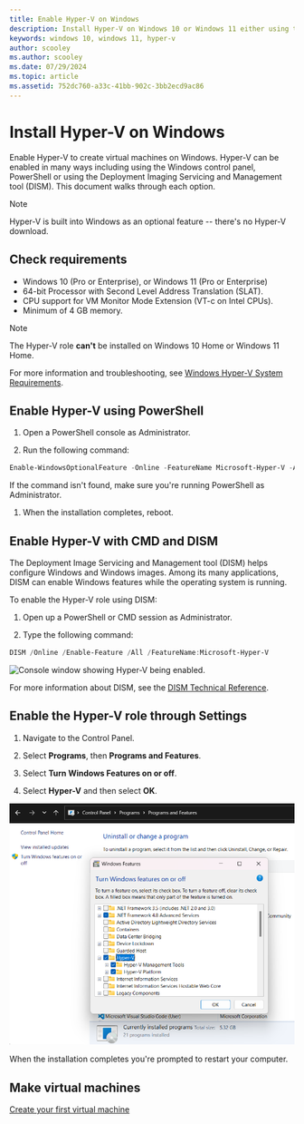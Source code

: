 ```yaml
---
title: Enable Hyper-V on Windows
description: Install Hyper-V on Windows 10 or Windows 11 either using the Windows control panel, PowerShell or DISM.
keywords: windows 10, windows 11, hyper-v
author: scooley
ms.author: scooley
ms.date: 07/29/2024
ms.topic: article
ms.assetid: 752dc760-a33c-41bb-902c-3bb2ecd9ac86
---
```


# Install Hyper-V on Windows

Enable Hyper-V to create virtual machines on Windows. Hyper-V can be enabled in many ways including using the Windows control panel, PowerShell or using the Deployment Imaging Servicing and Management tool (DISM). This document walks through each option.

>[!NOTE]
> Hyper-V is built into Windows as an optional feature -- there's no Hyper-V download.

## Check requirements

* Windows 10 (Pro or Enterprise), or Windows 11 (Pro or Enterprise)
* 64-bit Processor with Second Level Address Translation (SLAT).
* CPU support for VM Monitor Mode Extension (VT-c on Intel CPUs).
* Minimum of 4 GB memory.

>[!NOTE]
> The Hyper-V role **can't** be installed on Windows 10 Home or Windows 11 Home.

For more information and troubleshooting, see [Windows Hyper-V System Requirements](/virtualization/hyper-v-on-windows/reference/hyper-v-requirements).

## Enable Hyper-V using PowerShell

1. Open a PowerShell console as Administrator.

1. Run the following command:

  ```powershell
  Enable-WindowsOptionalFeature -Online -FeatureName Microsoft-Hyper-V -All
  ```

  If the command isn't found, make sure you're running PowerShell as Administrator.

1. When the installation completes, reboot.

## Enable Hyper-V with CMD and DISM

The Deployment Image Servicing and Management tool (DISM) helps configure Windows and Windows images.  Among its many applications, DISM can enable Windows features while the operating system is running.

To enable the Hyper-V role using DISM:

1. Open up a PowerShell or CMD session as Administrator.

1. Type the following command:

  ```powershell
  DISM /Online /Enable-Feature /All /FeatureName:Microsoft-Hyper-V
  ```

  ![Console window showing Hyper-V being enabled.](media/dism_upd.png)

For more information about DISM, see the [DISM Technical Reference](/windows-hardware/manufacture/desktop/dism-reference--deployment-image-servicing-and-management).

## Enable the Hyper-V role through Settings

1. Navigate to the Control Panel.

1. Select **Programs**, then **Programs and Features**.

1. Select **Turn Windows Features on or off**.

1. Select **Hyper-V** and then select **OK**.

![Windows programs and features dialogue box](media/enable-hyper-v.png)

When the installation completes you're prompted to restart your computer.

## Make virtual machines

[Create your first virtual machine](create-virtual-machine.md)
